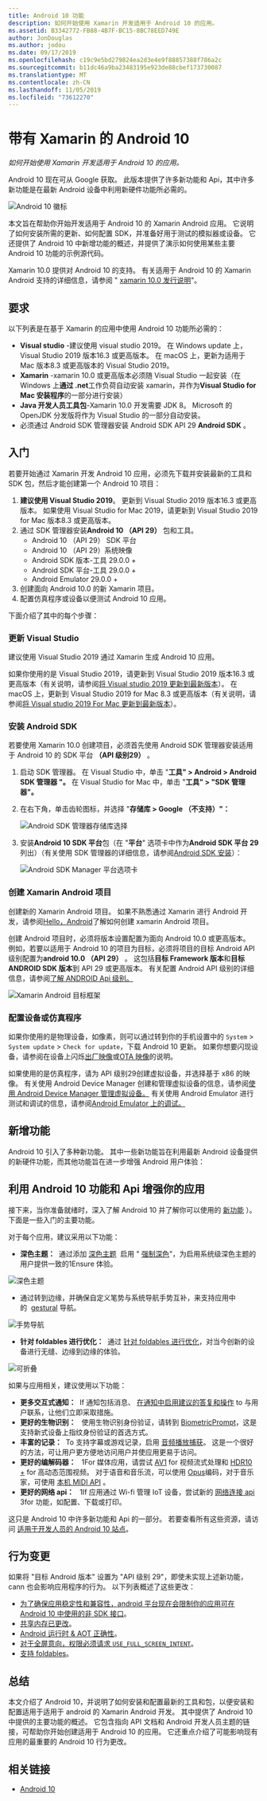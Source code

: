 ```yaml
---
title: Android 10 功能
description: 如何开始使用 Xamarin 开发适用于 Android 10 的应用。
ms.assetid: B3342772-FB88-4B7F-BC15-8BC78EED749E
author: JonDouglas
ms.author: jodou
ms.date: 09/17/2019
ms.openlocfilehash: c19c9e5bd279824ea2d3e4e9f88857388f786a2c
ms.sourcegitcommit: b11dc46a9ba23483195e923de88cbef173730087
ms.translationtype: MT
ms.contentlocale: zh-CN
ms.lasthandoff: 11/05/2019
ms.locfileid: "73612270"
---
```

# <a name="android-10-with-xamarin"></a>带有 Xamarin 的 Android 10

_如何开始使用 Xamarin 开发适用于 Android 10 的应用。_

Android 10 现在可从 Google 获取。 此版本提供了许多新功能和 Api，其中许多新功能是在最新 Android 设备中利用新硬件功能所必需的。

![Android 10 徽标](~/android/platform/android-10-images/android10_black.png)

本文旨在帮助你开始开发适用于 Android 10 的 Xamarin Android 应用。 它说明了如何安装所需的更新、如何配置 SDK，并准备好用于测试的模拟器或设备。 它还提供了 Android 10 中新增功能的概述，并提供了演示如何使用某些主要 Android 10 功能的示例源代码。

Xamarin 10.0 提供对 Android 10 的支持。 有关适用于 Android 10 的 Xamarin Android 支持的详细信息，请参阅 " [xamarin 10.0 发行说明](https://docs.microsoft.com/xamarin/android/release-notes/10/10.0)"。

## <a name="requirements"></a>要求

以下列表是在基于 Xamarin 的应用中使用 Android 10 功能所必需的：

- **Visual studio** -建议使用 visual studio 2019。 在 Windows update 上，Visual Studio 2019 版本16.3 或更高版本。 在 macOS 上，更新为适用于 Mac 版本8.3 或更高版本的 Visual Studio 2019。
- **Xamarin** -xamarin 10.0 或更高版本必须随 Visual Studio 一起安装（在 Windows 上**通过 .net**工作负荷自动安装 xamarin，并作为**Visual Studio for Mac 安装程序**的一部分进行安装）
- **Java 开发人员工具包**-Xamarin 10.0 开发需要 JDK 8。 Microsoft 的 OpenJDK 分发版将作为 Visual Studio 的一部分自动安装。
- 必须通过 Android SDK 管理器安装 Android SDK API 29 **Android SDK** 。

## <a name="get-started"></a>入门

若要开始通过 Xamarin 开发 Android 10 应用，必须先下载并安装最新的工具和 SDK 包，然后才能创建第一个 Android 10 项目：

1. **建议使用 Visual Studio 2019**。 更新到 Visual Studio 2019 版本16.3 或更高版本。 如果使用 Visual Studio for Mac 2019，请更新到 Visual Studio 2019 for Mac 版本8.3 或更高版本。
2. 通过 SDK 管理器安装**Android 10 （API 29）** 包和工具。
    - Android 10 （API 29） SDK 平台
    - Android 10 （API 29）系统映像
    - Android SDK 版本-工具 29.0.0 +
    - Android SDK 平台-工具 29.0.0 +
    - Android Emulator 29.0.0 +
3. 创建面向 Android 10.0 的新 Xamarin 项目。
4. 配置仿真程序或设备以便测试 Android 10 应用。

下面介绍了其中的每个步骤：

### <a name="update-visual-studio"></a>更新 Visual Studio

建议使用 Visual Studio 2019 通过 Xamarin 生成 Android 10 应用。

如果你使用的是 Visual Studio 2019，请更新到 Visual Studio 2019 版本16.3 或更高版本（有关说明，请参阅[将 Visual studio 2019 更新到最新版本](https://docs.microsoft.com/visualstudio/install/update-visual-studio)）。 在 macOS 上，更新到 Visual Studio 2019 for Mac 8.3 或更高版本（有关说明，请参阅[将 Visual studio 2019 For Mac 更新到最新版本](https://docs.microsoft.com/visualstudio/mac/update)）。

### <a name="install-the-android-sdk"></a>安装 Android SDK

若要使用 Xamarin 10.0 创建项目，必须首先使用 Android SDK 管理器安装适用于 Android 10 的 SDK 平台 **（API 级别29）** 。

1. 启动 SDK 管理器。 在 Visual Studio 中，单击 "**工具" > Android > Android SDK 管理器 "。** 在 Visual Studio for Mac 中，单击 "**工具" > "SDK 管理器"。**
2. 在右下角，单击齿轮图标，并选择 "**存储库 > Google （不支持）"：**

    ![Android SDK 管理器存储库选择](~/android/platform/android-10-images/sdkrepository.png)

3. 安装**Android 10 SDK 平台**包（在 "**平台**" 选项卡中作为**Android SDK 平台 29**列出）（有关使用 SDK 管理器的详细信息，请参阅[Android SDK 安装](https://docs.microsoft.com/xamarin/android/get-started/installation/android-sdk)）：

    ![Android SDK Manager 平台选项卡](~/android/platform/android-10-images/sdkplatforms.png)

### <a name="create-a-xamarinandroid-project"></a>创建 Xamarin Android 项目

创建新的 Xamarin Android 项目。 如果不熟悉通过 Xamarin 进行 Android 开发，请参阅[Hello，Android](https://docs.microsoft.com/xamarin/android/get-started/hello-android/index)了解如何创建 xamarin Android 项目。

创建 Android 项目时，必须将版本设置配置为面向 Android 10.0 或更高版本。 例如，若要以适用于 Android 10 的项目为目标，必须将项目的目标 Android API 级别配置为**android 10.0 （API 29）** 。 这包括**目标 Framework 版本**和**目标 ANDROID SDK 版本**到 API 29 或更高版本。 有关配置 Android API 级别的详细信息，请参阅[了解 ANDROID Api 级别。](https://docs.microsoft.com/xamarin/android/app-fundamentals/android-api-levels)

![Xamarin Android 目标框架](~/android/platform/android-10-images/targetframework.png)

### <a name="configure-a-device-or-emulator"></a>配置设备或仿真程序

如果你使用的是物理设备，如像素，则可以通过转到你的手机设置中的 `System` > `System update` > `Check for update`，下载 Android 10 更新。 如果你想要闪现设备，请参阅在设备上闪烁[出厂映像](https://developers.google.com/android/images)或[OTA 映像](https://developers.google.com/android/ota)的说明。

如果使用的是仿真程序，请为 API 级别29创建虚拟设备，并选择基于 x86 的映像。 有关使用 Android Device Manager 创建和管理虚拟设备的信息，请参阅[使用 Android Device Manager 管理虚拟设备。](https://docs.microsoft.com/xamarin/android/get-started/installation/android-emulator/device-manager) 有关使用 Android Emulator 进行测试和调试的信息，请参阅[Android Emulator 上的调试。](https://docs.microsoft.com/xamarin/android/deploy-test/debugging/debug-on-emulator)

## <a name="new-features"></a>新增功能

Android 10 引入了多种新功能。 其中一些新功能旨在利用最新 Android 设备提供的新硬件功能，而其他功能旨在进一步增强 Android 用户体验：

## <a name="enhance-your-app-with-android-10-features-and-apis"></a>利用 Android 10 功能和 Api 增强你的应用

接下来，当你准备就绪时，深入了解 Android 10 并了解你可以使用的 [新功能](https://developer.android.com/preview/api-overview.html) ）。 下面是一些入门的主要功能。

对于每个应用，建议采用以下功能：

- **深色主题：**  通过添加 [深色主题](https://developer.android.com/preview/features/darktheme)  启用 " [强制深色](https://developer.android.com/preview/features/darktheme#force_dark)"，为启用系统级深色主题的用户提供一致的1Ensure 体验。

![深色主题](~/android/platform/android-10-images/darktheme.png)

- 通过转到边缘，并确保自定义笔势与系统导航手势互补，来支持应用中的  [gestural](https://developer.android.com/preview/features/gesturalnav) 导航。

![手势导航](~/android/platform/android-10-images/gesturenavigation.png)

- **针对 foldables 进行优化：**  通过 [针对 foldables 进行优化](https://developer.android.com/preview/features/foldables)，对当今创新的设备进行无缝、边缘到边缘的体验。

![可折叠](~/android/platform/android-10-images/foldable.png)

如果与应用相关，建议使用以下功能：

- **更多交互式通知：**  If 通知包括消息、 [在通知中启用建议的答复和操作](https://developer.android.com/preview/features#smart-suggestions) to 与用户联系，让他们立即采取措施。
- **更好的生物识别：**   使用生物识别身份验证，请转到 [BiometricPrompt](https://developer.android.com/reference/androidx/biometric/BiometricPrompt)，这是支持新式设备上指纹身份验证的首选方式。
- **丰富的记录：**  To 支持字幕或游戏记录，启用 [音频播放捕获](https://developer.android.com/preview/features/playback-capture)。 这是一个很好的方法，可让用户更方便地访问用户并使应用更易于访问。
- **更好的编解码器：**   1For 媒体应用，请尝试 [AV1](https://en.wikipedia.org/wiki/AV1) for 视频流式处理和 [HDR10 +](https://en.wikipedia.org/wiki/High-dynamic-range_video#HDR10+) for 高动态范围视频。 对于语音和音乐流，可以使用 [Opus](http://opus-codec.org/)编码，对于音乐家，可使用 [本机 MIDI API](https://developer.android.com/preview/features/midi) 。
- **更好的网络 api：**   1If 应用通过 Wi-fi 管理 IoT 设备，尝试新的 [网络连接 api](https://developer.android.com/preview/features#peer2peer)  3for 功能，如配置、下载或打印。

这只是 Android 10 中许多新功能和 Api 的一部分。 若要查看所有这些资源，请访问 [适用于开发人员的 Android 10 站点](https://developer.android.com/about/versions/10/highlights)。

## <a name="behavior-changes"></a>行为变更

如果将 "目标 Android 版本" 设置为 "API 级别 29"，即使未实现上述新功能，cann 也会影响应用程序的行为。 以下列表概述了这些更改：

- [为了确保应用稳定性和兼容性，android 平台现在会限制你的应用可在 Android 10 中使用的非 SDK 接口](https://developer.android.com/about/versions/10/behavior-changes-10#non-sdk-restrictions)。
- [共享内存已更改](https://developer.android.com/about/versions/10/behavior-changes-10#shared-memory)。
- [Android 运行时 &AMP; AOT 正确性](https://developer.android.com/about/versions/10/behavior-changes-10#system-only-oat)。
- [对于全屏意向，权限必须请求 `USE_FULL_SCREEN_INTENT`](https://developer.android.com/about/versions/10/behavior-changes-10#full-screen-intents)。
- [支持 foldables](https://developer.android.com/about/versions/10/behavior-changes-10#foldables)。

## <a name="summary"></a>总结

本文介绍了 Android 10，并说明了如何安装和配置最新的工具和包，以便安装和配置适用于适用于 android 的 Xamarin Android 开发。 其中提供了 Android 10 中提供的主要功能的概述。 它包含指向 API 文档和 Android 开发人员主题的链接，可帮助你开始创建适用于 Android 10 的应用。 它还重点介绍了可能影响现有应用的最重要的 Android 10 行为更改。

## <a name="related-links"></a>相关链接

- [Android 10](https://developer.android.com/about/versions/10)
